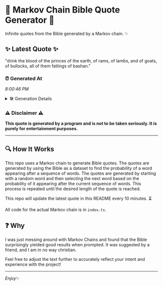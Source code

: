 # 📖 Markov Chain Bible Quote Generator 📖

Infinite quotes from the Bible generated by a Markov chain. ✨

## ✨ Latest Quote ✨
"drink the blood of the princes of the earth, of rams, of lambs, and of goats, of bullocks, all of them fatlings of bashan."

### ⏰ Generated At
*8:00:46 PM*

<details>
    <summary>🛠️ Generation Details</summary>
    <p>
        <strong>🌱 Seed:</strong> drink<br>
        <strong>🔄 Iterations:</strong> 23<br>
        <strong>📜 Context History:</strong><br>[ drink ]: the<br>[ drink, the ]: blood<br>[ drink, the, blood ]: of<br>[ drink, the, blood, of ]: the<br>[ drink, the, blood, of, the ]: princes<br>[ drink, the, blood, of, the, princes ]: of<br>[ the, blood, of, the, princes, of ]: the<br>[ blood, of, the, princes, of, the ]: earth,<br>[ of, the, princes, of, the, earth, ]: of<br>[ the, princes, of, the, earth,, of ]: rams,<br>[ princes, of, the, earth,, of, rams, ]: of<br>[ of, the, earth,, of, rams,, of ]: lambs,<br>[ the, earth,, of, rams,, of, lambs, ]: and<br>[ earth,, of, rams,, of, lambs,, and ]: of<br>[ of, rams,, of, lambs,, and, of ]: goats,<br>[ rams,, of, lambs,, and, of, goats, ]: of<br>[ of, lambs,, and, of, goats,, of ]: bullocks,<br>[ lambs,, and, of, goats,, of, bullocks, ]: all<br>[ and, of, goats,, of, bullocks,, all ]: of<br>[ of, goats,, of, bullocks,, all, of ]: them<br>[ goats,, of, bullocks,, all, of, them ]: fatlings<br>[ of, bullocks,, all, of, them, fatlings ]: of<br>[ bullocks,, all, of, them, fatlings, of ]: bashan.<br>
    </p>
</details>

### ⚠️ Disclaimer ⚠️
**This quote is generated by a program and is not to be taken seriously. It is purely for entertainment purposes.**

---

## 🔍 How It Works

This repo uses a Markov chain to generate Bible quotes. The quotes are generated by using the Bible as a dataset to find the probability of a word appearing after a sequence of words. The quotes are generated by starting with a random word and then selecting the next word based on the probability of it appearing after the current sequence of words. This process is repeated until the desired length of the quote is reached.

This repo will update the latest quote in this README every 10 minutes. ⏳

All code for the actual Markov chain is in `index.ts`.

## ❓ Why

I was just messing around with Markov Chains and found that the Bible surprisingly yielded good results when prompted. 
It was suggested by a friend, and I am in no way christian.

Feel free to adjust the text further to accurately reflect your intent and experience with the project!

---

*Enjoy*✨
